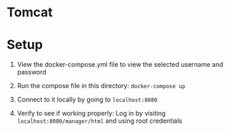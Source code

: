 # Tomcat
# Setup

1. View the docker-compose.yml file to view the selected username and password

2. Run the compose file in this directory: `docker-compose up`

3. Connect to it locally by going to `localhost:8080` 

4. Verify to see if working properly: Log in by visiting `localhost:8080/manager/html` and using root credentials
